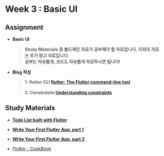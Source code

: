 # Week 3 : Basic UI
## Assignment
- **Basic UI**
    > **Study Materials 중 볼드체인 자료가 공부해야 할 자료입니다. 이외의 자료는 추가 참고 자료입니다. <br> 공부는 자유롭게, 코드도 자유롭게 작성하시면 됩니다!** 

- **Blog 작성**
    
    > **1. flutter CLI [flutter: The Flutter command-line tool](https://docs.flutter.dev/reference/flutter-cli)** <br>
    <br> **2. Constraints [Understanding constraints](https://docs.flutter.dev/development/ui/layout/constraints)**
    > 
## Study Materials

- [**Todo List built with Flutter**](https://github.com/lesnitsky/todolist_flutter)

- [**Write Your First Flutter App, part 1**](https://codelabs.developers.google.com/codelabs/first-flutter-app-pt1#6)

- [**Write Your First Flutter App, part 2**](https://codelabs.developers.google.com/codelabs/first-flutter-app-pt2#6)

- [Flutter - CookBook](https://docs.flutter.dev/cookbook)

